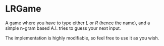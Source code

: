# LRGame

A game where you have to type either *L* or *R* (hence the name), and a simple n-gram based A.I. tries to guess your next input.

The implementation is highly modifiable, so feel free to use it as you wish.
